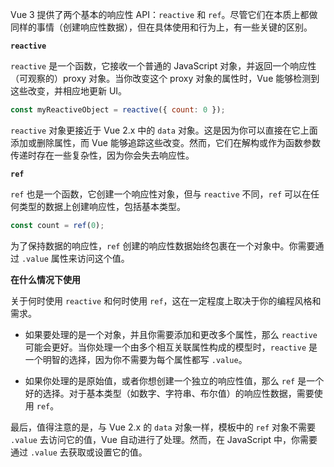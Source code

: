 Vue 3 提供了两个基本的响应性 API：`reactive` 和 `ref`。尽管它们在本质上都做同样的事情（创建响应性数据），但在具体使用和行为上，有一些关键的区别。

**`reactive`**

`reactive` 是一个函数，它接收一个普通的 JavaScript 对象，并返回一个响应性（可观察的）proxy 对象。当你改变这个 proxy 对象的属性时，Vue 能够检测到这些改变，并相应地更新 UI。

```javascript
const myReactiveObject = reactive({ count: 0 });
```

`reactive` 对象更接近于 Vue 2.x 中的 `data` 对象。这是因为你可以直接在它上面添加或删除属性，而 Vue 能够追踪这些改变。然而，它们在解构或作为函数参数传递时存在一些复杂性，因为你会失去响应性。

**`ref`**

`ref` 也是一个函数，它创建一个响应性对象，但与 `reactive` 不同，`ref` 可以在任何类型的数据上创建响应性，包括基本类型。

```javascript
const count = ref(0);
```

为了保持数据的响应性，`ref` 创建的响应性数据始终包裹在一个对象中。你需要通过 `.value` 属性来访问这个值。

**在什么情况下使用**

关于何时使用 `reactive` 和何时使用 `ref`，这在一定程度上取决于你的编程风格和需求。

- 如果要处理的是一个对象，并且你需要添加和更改多个属性，那么 `reactive` 可能会更好。当你处理一个由多个相互关联属性构成的模型时，`reactive` 是一个明智的选择，因为你不需要为每个属性都写 `.value`。

- 如果你处理的是原始值，或者你想创建一个独立的响应性值，那么 `ref` 是一个好的选择。对于基本类型（如数字、字符串、布尔值）的响应性数据，需要使用 `ref`。

最后，值得注意的是，与 Vue 2.x 的 `data` 对象一样，模板中的 `ref` 对象不需要 `.value` 去访问它的值，Vue 自动进行了处理。然而，在 JavaScript 中，你需要通过 `.value` 去获取或设置它的值。